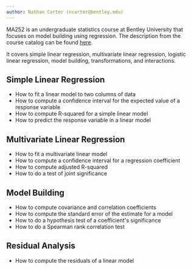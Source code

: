 ```yaml
---
author: Nathan Carter (ncarter@bentley.edu)
---
```


MA252 is an undergraduate statistics course at Bentley University
that focuses on model building using regression.
The description from the course catalog can be found
[here](https://catalog.bentley.edu/undergraduate/courses/ma/).

It covers simple linear regression, multivariate linear regression,
logistic linear regression, model building, transformations, and
interactions.

## Simple Linear Regression

 * How to fit a linear model to two columns of data
 * How to compute a confidence interval for the expected value of a response variable
 * How to compute R-squared for a simple linear model
 * How to predict the response variable in a linear model

## Multivariate Linear Regression

 * How to fit a multivariate linear model
 * How to compute a confidence interval for a regression coefficient
 * How to compute adjusted R-squared
 * How to do a test of joint significance

## Model Building

 * How to compute covariance and correlation coefficients
 * How to compute the standard error of the estimate for a model
 * How to do a hypothesis test of a coefficient's significance
 * How to do a Spearman rank correlation test

## Residual Analysis

 * How to compute the residuals of a linear model
